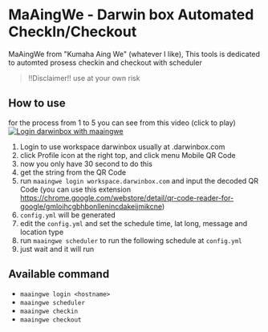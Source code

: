 # MaAingWe - Darwin box Automated CheckIn/Checkout

MaAingWe from "Kumaha Aing We" (whatever I like), This tools is dedicated to automted prosess checkin and checkout with scheduler

> !!Disclaimer!! use at your own risk

## How to use

for the process from 1 to 5 you can see from this video (click to play)
[![Login darwinbox with maaingwe](http://img.youtube.com/vi/xbSWfFoy8fw/0.jpg)](http://www.youtube.com/watch?v=xbSWfFoy8fw "maaingwe | login")

1. Login to use workspace darwinbox usually at <workspace>.darwinbox.com
2. click Profile icon at the right top, and click menu Mobile QR Code
3. now you only have 30 second to do this
4. get the string from the QR Code
5. run `maaingwe login workspace.darwinbox.com` and input the decoded QR Code (you can use this extension https://chrome.google.com/webstore/detail/qr-code-reader-for-google/gmloihcgbhbonllenincdakeijmikcne)
6. `config.yml` will be generated
7. edit the `config.yml` and set the schedule time, lat long, message and location type
8. run `maaingwe scheduler` to run the following schedule at `config.yml`
9. just wait and it will run

## Available command

- `maaingwe login <hostname>`
- `maaingwe scheduler`
- `maaingwe checkin`
- `maaingwe checkout`